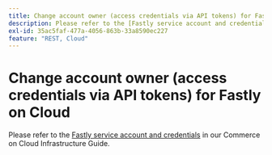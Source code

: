 ```yaml
---
title: Change account owner (access credentials via API tokens) for Fastly on Cloud
description: Please refer to the [Fastly service account and credentials](https://devdocs.magento.com/guides/v2.3/cloud/cdn/cloud-fastly.html#fastly-service-account-and-credentials) in our developer documentation.
exl-id: 35ac5faf-477a-4056-863b-33a8590ec227
feature: "REST, Cloud"
---
```

# Change account owner (access credentials via API tokens) for Fastly on Cloud

Please refer to the [Fastly service account and credentials](https://experienceleague.adobe.com/docs/commerce-cloud-service/user-guide/cdn/setup-fastly/fastly-configuration.html?lang=en#test-fastly-credentials) in our Commerce on Cloud Infrastructure Guide.

